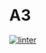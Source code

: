 # A3
[![linter](https://github.com/Steven-Pan-1234/A3/workflows/linter/badge.svg)](https://github.com/marketplace/actions/super-linter)         
